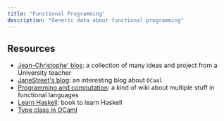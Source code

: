 ```yaml
---
title: "Functional Programming"
description: "Generic data about functional programming"
---
```


## Resources

* [Jean-Christophe' blos](https://backtracking.github.io/): a collection of many ideas and project from a University teacher
* [JaneStreet's blog](https://blog.janestreet.com/): an interesting blog about `OCaml`
* [Programming and computation](https://okmij.org/ftp/Computation/): a kind of wiki about multiple stuff in functional languages
* [Learn Haskell](http://learnyouahaskell.com/chapters): book to learn Haskell
* [Type class in  OCaml](https://blog.shaynefletcher.org/2017/05/more-type-classes-in-ocaml.html)

